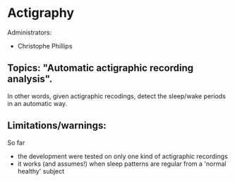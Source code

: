 Actigraphy
==========

Administrators:
- Christophe Phillips


Topics: "Automatic actigraphic recording analysis".
-------
In other words, given actigraphic recodings, detect the sleep/wake periods in an automatic way.

Limitations/warnings:
---------------------
So far 
- the development were tested on only one kind of actigraphic recordings
- it works (and assumes!) when sleep patterns are regular from a 'normal healthy' subject
